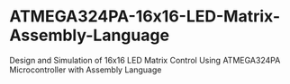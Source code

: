 # ATMEGA324PA-16x16-LED-Matrix-Assembly-Language
Design and Simulation of 16x16 LED Matrix Control Using ATMEGA324PA Microcontroller with Assembly Language

